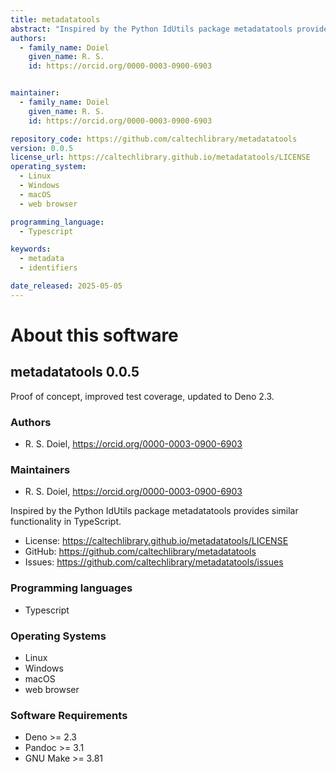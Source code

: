 ```yaml
---
title: metadatatools
abstract: "Inspired by the Python IdUtils package metadatatools provides similar functionality in TypeScript."
authors:
  - family_name: Doiel
    given_name: R. S.
    id: https://orcid.org/0000-0003-0900-6903


maintainer:
  - family_name: Doiel
    given_name: R. S.
    id: https://orcid.org/0000-0003-0900-6903

repository_code: https://github.com/caltechlibrary/metadatatools
version: 0.0.5
license_url: https://caltechlibrary.github.io/metadatatools/LICENSE
operating_system:
  - Linux
  - Windows
  - macOS
  - web browser

programming_language:
  - Typescript

keywords:
  - metadata
  - identifiers

date_released: 2025-05-05
---
```


About this software
===================

## metadatatools 0.0.5

Proof of concept, improved test coverage, updated to Deno 2.3.

### Authors

- R. S. Doiel, <https://orcid.org/0000-0003-0900-6903>




### Maintainers

- R. S. Doiel, <https://orcid.org/0000-0003-0900-6903>


Inspired by the Python IdUtils package metadatatools provides similar functionality in TypeScript.

- License: <https://caltechlibrary.github.io/metadatatools/LICENSE>
- GitHub: <https://github.com/caltechlibrary/metadatatools>
- Issues: <https://github.com/caltechlibrary/metadatatools/issues>

### Programming languages

- Typescript


### Operating Systems

- Linux
- Windows
- macOS
- web browser


### Software Requirements

- Deno &gt;&#x3D; 2.3
- Pandoc &gt;&#x3D; 3.1
- GNU Make &gt;&#x3D; 3.81

